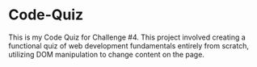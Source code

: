 # Code-Quiz

This is my Code Quiz for Challenge #4. This project involved creating a functional quiz of web development fundamentals entirely from scratch, utilizing DOM manipulation to change content on the page.

